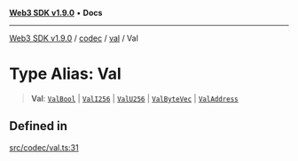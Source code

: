 [**Web3 SDK v1.9.0**](../../../../../README.md) • **Docs**

***

[Web3 SDK v1.9.0](../../../../../globals.md) / [codec](../../../README.md) / [val](../README.md) / Val

# Type Alias: Val

> **Val**: [`ValBool`](ValBool.md) \| [`ValI256`](ValI256.md) \| [`ValU256`](ValU256.md) \| [`ValByteVec`](ValByteVec.md) \| [`ValAddress`](ValAddress.md)

## Defined in

[src/codec/val.ts:31](https://github.com/Mystic-Nayy/alephium-web3/blob/ee41f5e0e7d7fb0b155fe62f05b2ac03772895ca/packages/web3/src/codec/val.ts#L31)
